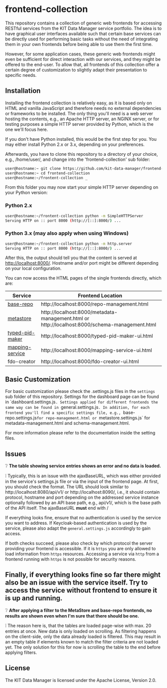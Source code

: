 # frontend-collection

This repository contains a collection of generic web frontends for accessing RESTful services from the KIT Data Manager service portfolio. The idea is to have graphical user interfaces available such that certain base services can be directly used for performing basic tasks without the need of integrating them in your own frontends before being able to use them the first time.

However, for some application cases, these generic web frontends might even be sufficient for direct interaction with our services, and they might be offered to the end-user. To allow that, all frontends of this collection offer a certain degree of customization to slightly adapt their presentation to specific needs.

## Installation

Installing the frontend collection is relatively easy, as it is based only on HTML and vanilla JavaScript and therefore needs no external dependencies or frameworks to be installed. The only thing you'll need is a web server hosting the contents, e.g., an Apache HTTP server, an NGINX server, or for testing purposes a simple HTTP server provided by Python, which is the one we'll focus here.

If you don't have Python installed, this would be the first step for you. You may either install Python 2.x or 3.x, depending on your preferences. 

Afterwards, you have to clone this repository to a directory of your choice, e.g., /home/user/, and change into the 'frontend-collection' sub folder:

```bash
user@hostname:~ git clone https://github.com/kit-data-manager/frontend-collection
user@hostname:~ cd frontend-collection
user@hostname:~/frontent-collection _
```

From this folder you may now start your simple HTTP server depending on your Python version: 

### Python 2.x

```bash
user@hostname:~/frontent-collection python -m SimpleHTTPServer
Serving HTTP on :: port 8000 (http://[::]:8000/) ...
```

### Python 3.x (may also apply when using Windows)

```bash
user@hostname:~/frontent-collection python -m http.server
Serving HTTP on :: port 8000 (http://[::]:8000/) ...
```

After this, the output should tell you that the content is served at [http://localhost:8000/](http://localhost:8000/). 
Hostname and/or port might be different depending on your local configuration.

You can now access the HTML pages of the single frontends directly, which are: 

| Service                                                                | Frontend Location|
|------------------------------------------------------------------------|------------------|
| [base-repo](https://github.com/kit-data-manager/base-repo)             | http://localhost:8000/repo-management.html
| [metastore](https://github.com/kit-data-manager/metastore2)            | http://localhost:8000/metadata-management.html or http://localhost:8000/schema-management.html
| [typed-pid-maker](https://github.com/kit-data-manager/pit-service)     | http://localhost:8000/typed-pid-maker-ui.html
| [mapping-service](https://github.com/kit-data-manager/mapping-service) | http://localhost:8000/mapping-service-ui.html
| fdo-creator     | http://localhost:8000/fdo-creator-ui.html

## Basic Customization

For basic customization please check the .settings.js files in the `settings` sub folder of this repository.
Settings for the dashboard page can be found in ´dashboard.settings.js`.
Settings applied for different frontends the same way can be found in `general.settings.js`.
In addition, for each frontend you'll find a specific settings file, e.g., `base-repo.settings.js` for repo-management.html or 
`metastore.settings.js` for metadata-management.html and schema-management.html. 

For more information please refer to the documentation inside the setting files.

## Issues

:grey_question: 
**The table showing service entries shows an error and no data is loaded.**

:grey_exclamation: 
Typically, this is an issue with the ajaxBaseURL, which was either provided in the service's settings.js file or via the input of the frontend page. 
At first, you should check the format. The URL should look similar to http://localhost:8080/api/v1/ or http://localhost:8090/, i.e., 
it should contain protocol, hostname and port depending on the addressed service instance optionally followed by an API base path, e.g., api/v1/, 
which is the base path of the API itself. The ajaxBaseURL **must** end with /

If everything looks fine, ensure that no authentication is used by the service you want to address. If Keycloak-based 
authentication is used by the service, please also adapt the `general.settings.js` accordingly to gain access.

If both checks succeed, please also check by which protocol the server providing your frontend is accessible. 
If it is `https` you are only allowed to load information from `https` resources. Accessing a service via `http` 
from a frontend running with `https` is not possible for security reasons.

Finally, if everything looks fine so far there might also be an issue with the service itself. Try to access the service without frontend to ensure
it is up and running.
---

:grey_question: 
**After applying a filter to the MetaStore and base-repo frontends, no results are shown even when I'm sure that there should be one.**

:grey_exclamation: 
The reason here is, that the tables are loaded page-wise with max. 20 entries at once. New data is only loaded on scrolling. As filtering
happens on the client-side, only the data already loaded is filtered. This may result in an empty table if elements known to match
the filter criteria are not loaded yet. The only solution for this for now is scrolling the table to the end before applying filters.

## License

The KIT Data Manager is licensed under the Apache License, Version 2.0.
